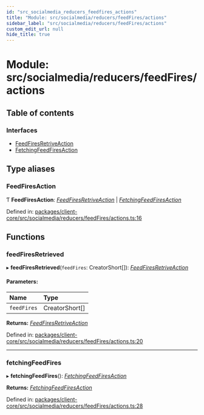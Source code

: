 ```yaml
---
id: "src_socialmedia_reducers_feedfires_actions"
title: "Module: src/socialmedia/reducers/feedFires/actions"
sidebar_label: "src/socialmedia/reducers/feedFires/actions"
custom_edit_url: null
hide_title: true
---
```


# Module: src/socialmedia/reducers/feedFires/actions

## Table of contents

### Interfaces

- [FeedFiresRetriveAction](../interfaces/src_socialmedia_reducers_feedfires_actions.feedfiresretriveaction.md)
- [FetchingFeedFiresAction](../interfaces/src_socialmedia_reducers_feedfires_actions.fetchingfeedfiresaction.md)

## Type aliases

### FeedFiresAction

Ƭ **FeedFiresAction**: [*FeedFiresRetriveAction*](../interfaces/src_socialmedia_reducers_feedfires_actions.feedfiresretriveaction.md) \| [*FetchingFeedFiresAction*](../interfaces/src_socialmedia_reducers_feedfires_actions.fetchingfeedfiresaction.md)

Defined in: [packages/client-core/src/socialmedia/reducers/feedFires/actions.ts:16](https://github.com/xr3ngine/xr3ngine/blob/673ad6a5f/packages/client-core/src/socialmedia/reducers/feedFires/actions.ts#L16)

## Functions

### feedFiresRetrieved

▸ **feedFiresRetrieved**(`feedFires`: CreatorShort[]): [*FeedFiresRetriveAction*](../interfaces/src_socialmedia_reducers_feedfires_actions.feedfiresretriveaction.md)

#### Parameters:

Name | Type |
:------ | :------ |
`feedFires` | CreatorShort[] |

**Returns:** [*FeedFiresRetriveAction*](../interfaces/src_socialmedia_reducers_feedfires_actions.feedfiresretriveaction.md)

Defined in: [packages/client-core/src/socialmedia/reducers/feedFires/actions.ts:20](https://github.com/xr3ngine/xr3ngine/blob/673ad6a5f/packages/client-core/src/socialmedia/reducers/feedFires/actions.ts#L20)

___

### fetchingFeedFires

▸ **fetchingFeedFires**(): [*FetchingFeedFiresAction*](../interfaces/src_socialmedia_reducers_feedfires_actions.fetchingfeedfiresaction.md)

**Returns:** [*FetchingFeedFiresAction*](../interfaces/src_socialmedia_reducers_feedfires_actions.fetchingfeedfiresaction.md)

Defined in: [packages/client-core/src/socialmedia/reducers/feedFires/actions.ts:28](https://github.com/xr3ngine/xr3ngine/blob/673ad6a5f/packages/client-core/src/socialmedia/reducers/feedFires/actions.ts#L28)
